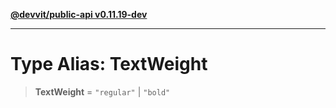 [**@devvit/public-api v0.11.19-dev**](../../../../../../README.md)

---

# Type Alias: TextWeight

> **TextWeight** = `"regular"` \| `"bold"`
